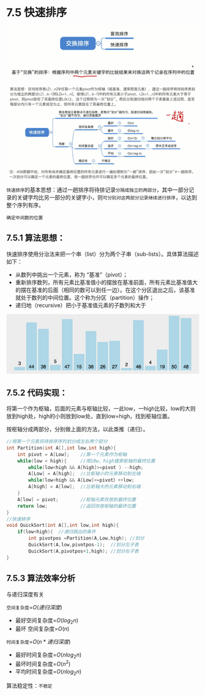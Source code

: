 # 7.5 快速排序

![uTools_1638450353573](/images/data-structure/uTools_1638450353573.png)

![uTools_1638451646054](/images/data-structure/uTools_1638451646054.png)

`快速排序`的基本思想：通过一趟排序将待排记录`分隔成独立的两部分`，其中一部分记录的关键字均比另一部分的关键字小，则`可分别对这两部分记录继续进行排序`，以达到整个序列有序。

`确定中间数的位置`

## 7.5.1 算法思想：

快速排序使用分治法来把一个串（list）分为两个子串（sub-lists）。具体算法描述如下：

- 从数列中挑出一个元素，称为 “基准”（pivot）；
- 重新排序数列，所有元素比基准值小的摆放在基准前面，所有元素比基准值大的摆在基准的后面（相同的数可以到任一边）。在这个分区退出之后，该基准就处于数列的中间位置。这个称为分区（partition）操作；
- 递归地（recursive）把小于基准值元素的子数列和大于

![img](/images/data-structure/849589-20171015230936371-1413523412.gif)

## 7.5.2 代码实现：

将第一个作为枢轴，后面的元素与枢轴比较，一此low，一high比较，low的大则放到high处，high的小则放到low处，直到low=high，找到枢轴位置。

按枢轴分成两部分，分别做上面的方法，以此类推（递归）。

```c
//用第一个元素将待排序序列划分成左右两个部分
int Partition(int A[],int low,int high){
	int pivot = A[Low];    //第一个元素作为枢轴
    while(low < high){     //用10w、high搜索枢轴的最终位置
        while(low<high && A[high]>=pivot ) --high;
        A[Low] = A[high];  //比枢轴小的元素移动到左端
        while(low<high && A[Low]<=pivot）++low;
        A[high] = A[low];  //比枢轴大的元素移动到右端
	}
	A[low] = pivot;        //枢轴元素存放到最终位置
	return low;            //返回存放枢轴的最终位置
}
//快速排序
void QuickSort(int A[],int low,int high){
	if(low<high){  //递归跳出的条件
		int pivotpos =Partition(A,Low,high); //划分
		QuickSort(A,low,pivotpos-1);  //划分左子表
		QuickSort(A,pivotpos+1,high); //划分右子表
}
```

## 7.5.3 算法效率分析

与递归深度有关

`空间复杂度`=$O(递归深度)$

- 最好空间复杂度=$O(log_2n)$
- 最坏 空间复杂度=$O(n)$

`时间复杂度`=$O(n*递归深度)$

- 最好时间复杂度=$O(nlog_2n)$
- 最坏时间复杂度=$O(n^2)$
- 平均时间复杂度=$O(nlog_2n)$

算法稳定性：`不稳定`
